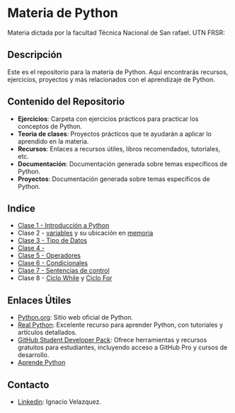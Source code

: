 # Materia de Python

Materia dictada por la facultad Técnica Nacional de San rafael. UTN FRSR:

## Descripción

Este es el repositorio para la materia de Python. Aquí encontrarás recursos, ejercicios, proyectos y más relacionados con el aprendizaje de Python.

## Contenido del Repositorio

- **Ejercicios**: Carpeta con ejercicios prácticos para practicar los conceptos de Python.
- **Teoria de clases**: Proyectos prácticos que te ayudarán a aplicar lo aprendido en la materia.
- **Recursos**: Enlaces a recursos útiles, libros recomendados, tutoriales, etc.
- **Documentación**: Documentación generada sobre temas específicos de Python.
- **Proyectos**: Documentación generada sobre temas específicos de Python.

## Indice

- [Clase 1 - Introducción a Python](Teoria/Clase1.md)
- Clase 2 - [variables](Teoria/clase2_variables.py) y su ubicación en [memoria](Teoria/clase2_variables_memoria.py)
- [Clase 3 - Tipo de Datos](Teoria/clase3_tipos_de_datos.py)
- [Clase 4 - ](Clases/Clase3.md)
- [Clase 5 - Operadores](Teoria/clase5-operadores.py)
- [Clase 6 - Condicionales](Teoria/clase6-condicionales.py)
- [Clase 7 - Sentencias de control](Teoria/clase7_SentenciaDeControl.py)
- Clase 8 - [Ciclo While](Teoria/clase8_ciclo_While.py) y [Ciclo For](Teoria/clase8_ciclo_For.py)

## Enlaces Útiles

- [Python.org](https://www.python.org): Sitio web oficial de Python.
- [Real Python](https://realpython.com): Excelente recurso para aprender Python, con tutoriales y artículos detallados.
- [GitHub Student Developer Pack](https://education.github.com/pack): Ofrece herramientas y recursos gratuitos para estudiantes, incluyendo acceso a GitHub Pro y cursos de desarrollo.
- [Aprende Python ](https://aprendepython.es/)


## Contacto
- [Linkedin](https://www.linkedin.com/in/omar-ignacio-velazquez-44499414a/): Ignacio Velazquez.
